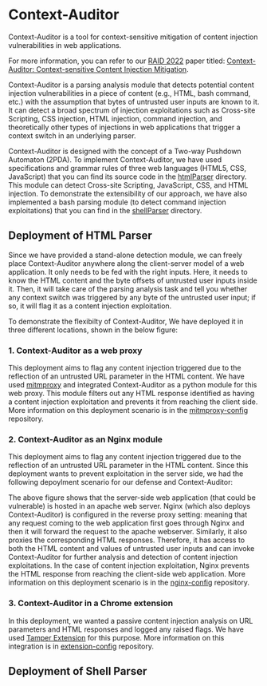 # Context-Auditor

Context-Auditor is a tool for context-sensitive mitigation of content injection vulnerabilities in web applications.

For more information, you can refer to our [RAID 2022](https://raid2022.cs.ucy.ac.cy) paper titled: [Context-Auditor: Context-sensitive Content Injection Mitigation](paper/Context-Auditor.pdf).

Context-Auditor is a parsing analysis module that detects potential content injection vulnerabilities in a piece of content (e.g., HTML, bash command, etc.) with the assumption that bytes of untrusted user inputs are known to it.
It can detect a broad spectrum of injection exploitations such as Cross-site Scripting, CSS injection, HTML injection, command injection, and theoretically other types of injections in web applications that trigger a context switch in an underlying parser.

Context-Auditor is designed with the concept of a Two-way Pushdown Automaton (2PDA). To implement Context-Auditor, we have used specifications and grammar rules of three web languages (HTML5, CSS, JavaScript) that you can find its source code in the [htmlParser](htmlParser) directory. This module can detect Cross-site Scripting, JavaScript, CSS, and HTML injection.
To demonstrate the extensibility of our approach, we have also implemented a bash parsing module (to detect command injection exploitations) that you can find in the [shellParser](shellParser) directory.

## Deployment of HTML Parser
Since we have provided a stand-alone detection module, we can freely place Context-Auditor anywhere along the client-server model of a web application. 
It only needs to be fed with the right inputs. Here, it needs to know the HTML content and the byte offsets of untrusted user inputs inside it. 
Then, it will take care of the parsing analysis task and tell you whether any context switch was triggered by any byte of the untrusted user input; 
if so, it will flag it as a content injection exploitation. 

To demonstrate the flexibilty of Context-Auditor, We have deployed it in three different locations, shown in the below figure:  

### 1. Context-Auditor as a web proxy

This deployment aims to flag any content injection triggered due to the reflection of an untrusted URL parameter in the HTML content.
We have used [mitmproxy](https://mitmproxy.org) and integrated Context-Auditor as a python module for this web proxy. 
This module filters out any HTML response identified as having a content injection exploitation and prevents it from reaching the client side.
More information on this deployment scenario is in the [mitmproxy-config](mitmproxy-config) repository.

### 2. Context-Auditor as an Nginx module

This deployment aims to flag any content injection triggered due to the reflection of an untrusted URL parameter in the HTML content.
Since this deployment wants to prevent exploitation in the server side, we had the following depoylment scenario for our defense and Context-Auditor:


The above figure shows that the server-side web application (that could be vulnerable) is hosted in an apache web server. 
Nginx (which also deploys Context-Auditor) is configured in the reverse proxy setting: meaning that any request coming to the web application first goes through Nginx and 
then it will forward the request to the apache webserver. 
Similarly, it also proxies the corresponding HTML responses. 
Therefore, it has access to both the HTML content and values of untrusted user inputs and can invoke Context-Auditor for further analysis and detection of content injection exploitations. 
In the case of content injection exploitation, Nginx prevents the HTML response from reaching the client-side web application.
More information on this deployment scenario is in the [nginx-config](nginx-config) repository.

### 3. Context-Auditor in a Chrome extension
In this deployment, we wanted a passive content injection analysis on URL parameters and HTML responses and logged any raised flags. 
We have used [Tamper Extension](https://github.com/dutzi/tamper) for this purpose.
More information on this integration is in [extension-config](extension-config) repository.

## Deployment of Shell Parser

